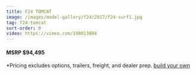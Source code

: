 ```yaml
---
title: F24 TOMCAT
image: /images/model-gallery/f24/2017/f24-surf1.jpg
tag: f24-tomcat
sort-order: 0
video: https://vimeo.com/190013008
---
```

#### MSRP $94,495 ####

*Pricing excludes options, trailers, freight, and dealer prep.
[ build your own](http://designer.mbsportsusa.com/model/10)

